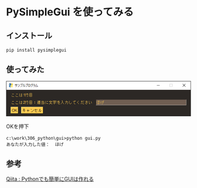 #  PySimpleGui を使ってみる

## インストール

```
pip install pysimplegui
```



## 使ってみた

![image-20200906181527436](./image/image-20200906181527436.png)

OKを押下

```
c:\work\306_python\gui>python gui.py
あなたが入力した値：  ほげ
```



## 参考

[Qiita : Pythonでも簡単にGUIは作れる](https://qiita.com/konitech913/items/61dc715ddaad54505a29) 